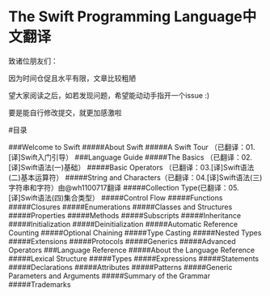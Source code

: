 The Swift Programming Language中文翻译
==========

致诸位朋友们：

因为时间仓促且水平有限，文章比较粗陋

望大家阅读之后，如若发现问题，希望能动动手指开一个issue :)

要是能自行修改提交，就更加感激啦


#目录

###Welcome to Swift
#####About Swift
#####A Swift Tour 	（已翻译：01.[译]Swift入门引导）
###Language Guide
#####The Basics 		（已翻译：02.[译]Swift语法(一)基础）
#####Basic Operators 	（已翻译：03.[译]Swift语法(二)基本运算符）
#####String and Characters（已翻译：04.[译]Swift语法(三)字符串和字符）由@wh1100717翻译
#####Collection Type(已翻译：05.[译]Swift语法(四)集合类型）
#####Control Flow
#####Functions
#####Closures
#####Enumerations
#####Classes and Structures
#####Properties
#####Methods
#####Subscripts
#####Inheritance
#####Initialization
#####Deinitialization
#####Automatic Reference Counting
#####Optional Chaining
#####Type Casting
#####Nested Types
#####Extensions
#####Protocols
#####Generics
#####Advanced Operators
###Language Reference
#####About the Language Reference
#####Lexical Structure
#####Types
#####Expressions
#####Statements
#####Declarations
#####Attributes
#####Patterns
#####Generic Parameters and Arguments
#####Summary of the Grammar
#####Trademarks